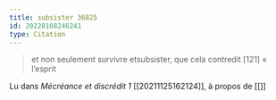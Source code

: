 ```yaml
---
title: subsister 36825
id: 20220108246241
type: Citation
---
```


> et non seulement survivre etsubsister, que cela contredit [121] « l’esprit

Lu dans *Mécréance et discrédit 1* [[20211125162124]], à propos de [[]]